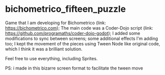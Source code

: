 # bichometrico_fifteen_puzzle

Game that I am developing for Bichometrico (link: https://bichometrico.com); The main code was a Coder-Dojo script (link: https://github.com/programaths/coder-dojo-godot); I added some modifications to sync between screens; some additional effects I'm adding too; I kept the movement of the pieces using Tween Node like original code, which I think it was a brilliant solution.

Feel free to use everything, including Sprites. 


PS: i made in this bizarre screen format to facilitate the tween move
